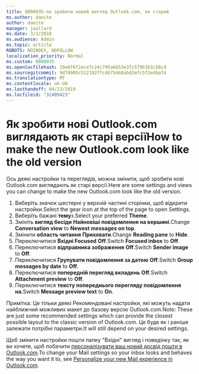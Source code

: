 ```yaml
---
title: 8000035-як зробити новий вигляд Outlook.com, як старий
ms.author: daeite
author: daeite
manager: joallard
ms.date: 3/1/2018
ms.audience: Admin
ms.topic: article
ROBOTS: NOINDEX, NOFOLLOW
localization_priority: Normal
ms.custom: 8000035
ms.openlocfilehash: 19e6f6f2ece7c24c795a6653e37c579b3b3c50cd
ms.sourcegitcommit: 9d78905c512192ffc4675468abd2efc5f2e4baf4
ms.translationtype: MT
ms.contentlocale: uk-UA
ms.lasthandoff: 04/23/2019
ms.locfileid: "32409423"
---
```

# <a name="how-to-make-the-new-outlookcom-look-like-the-old-version"></a><span data-ttu-id="6c625-102">Як зробити нові Outlook.com виглядають як старі версії</span><span class="sxs-lookup"><span data-stu-id="6c625-102">How to make the new Outlook.com look like the old version</span></span>

<span data-ttu-id="6c625-103">Ось деякі настройки та переглядів, можна змінити, щоб зробити нові Outlook.com виглядають як старі версії.</span><span class="sxs-lookup"><span data-stu-id="6c625-103">Here are some settings and views you can change to make the new Outlook.com look like the old version.</span></span>

1. <span data-ttu-id="6c625-104">Виберіть значок шестерні у верхній частині сторінки, щоб відкрити настройки.</span><span class="sxs-lookup"><span data-stu-id="6c625-104">Select the gear icon at the top of the page to open Settings.</span></span>
2. <span data-ttu-id="6c625-105">Виберіть бажані **тему**з.</span><span class="sxs-lookup"><span data-stu-id="6c625-105">Select your preferred **Theme**.</span></span>
3. <span data-ttu-id="6c625-106">Змініть **вигляд бесіди** **Найновіші повідомлення на вершині**.</span><span class="sxs-lookup"><span data-stu-id="6c625-106">Change **Conversation view** to **Newest messages on top**.</span></span>
4. <span data-ttu-id="6c625-107">Змінити **область читання** **Приховати**.</span><span class="sxs-lookup"><span data-stu-id="6c625-107">Change **Reading pane** to **Hide**.</span></span>
5. <span data-ttu-id="6c625-108">Переключитися **Вхідні Focused** **Off**.</span><span class="sxs-lookup"><span data-stu-id="6c625-108">Switch **Focused inbox** to **Off**.</span></span>
6. <span data-ttu-id="6c625-109">Переключитися **відправника зображення** **Off**.</span><span class="sxs-lookup"><span data-stu-id="6c625-109">Switch **Sender image** to **Off**.</span></span> 
7. <span data-ttu-id="6c625-110">Переключитися **Групувати повідомлення за датою** **Off**.</span><span class="sxs-lookup"><span data-stu-id="6c625-110">Switch **Group messages by date** to **Off**.</span></span> 
8. <span data-ttu-id="6c625-111">Переключитися **попередній перегляд вкладень** **Off**.</span><span class="sxs-lookup"><span data-stu-id="6c625-111">Switch **Attachment preview** to **Off**.</span></span> 
9. <span data-ttu-id="6c625-112">Переключитися **тексту попереднього перегляду повідомлення** **на**.</span><span class="sxs-lookup"><span data-stu-id="6c625-112">Switch **Message preview text** to **On**.</span></span>

<span data-ttu-id="6c625-113">Примітка: Це тільки деякі Рекомендовані настройки, які можуть надати найближчий можливих макет до базову версію Outlook.com.</span><span class="sxs-lookup"><span data-stu-id="6c625-113">Note: These are just some recommended settings which can provide the closest possible layout to the classic version of Outlook.com.</span></span> <span data-ttu-id="6c625-114">Це буде як і раніше залежати потрібні параметри.</span><span class="sxs-lookup"><span data-stu-id="6c625-114">It will still depend on your desired settings.</span></span>

<span data-ttu-id="6c625-115">Щоб змінити настройки пошти папку "Вхідні" вигляд і поведінку так, як ви хочете, щоб побачити [персоналізувати ваш новий досвід пошти в Outlook.com](https://support.office.com/article/b41c2ecb-f23c-42b3-b7f8-659646d5e58c).</span><span class="sxs-lookup"><span data-stu-id="6c625-115">To change your Mail settings so your inbox looks and behaves the way you want it to, see [Personalize your new Mail experience in Outlook.com](https://support.office.com/article/b41c2ecb-f23c-42b3-b7f8-659646d5e58c).</span></span>